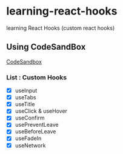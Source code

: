 # learning-react-hooks
learning React Hooks (custom react hooks)

## Using CodeSandBox
[CodeSandbox](https://codesandbox.io/p/sandbox/learning-react-hooks-88228l?layout=%257B%2522sidebarPanel%2522%253A%2522EXPLORER%2522%252C%2522rootPanelGroup%2522%253A%257B%2522direction%2522%253A%2522horizontal%2522%252C%2522contentType%2522%253A%2522UNKNOWN%2522%252C%2522type%2522%253A%2522PANEL_GROUP%2522%252C%2522id%2522%253A%2522ROOT_LAYOUT%2522%252C%2522panels%2522%253A%255B%257B%2522type%2522%253A%2522PANEL_GROUP%2522%252C%2522contentType%2522%253A%2522UNKNOWN%2522%252C%2522direction%2522%253A%2522vertical%2522%252C%2522id%2522%253A%2522clqfz05sj0006356hxscb4wzz%2522%252C%2522sizes%2522%253A%255B70%252C30%255D%252C%2522panels%2522%253A%255B%257B%2522type%2522%253A%2522PANEL_GROUP%2522%252C%2522contentType%2522%253A%2522EDITOR%2522%252C%2522direction%2522%253A%2522horizontal%2522%252C%2522id%2522%253A%2522EDITOR%2522%252C%2522panels%2522%253A%255B%257B%2522type%2522%253A%2522PANEL%2522%252C%2522contentType%2522%253A%2522EDITOR%2522%252C%2522id%2522%253A%2522clqfz05si0002356hfk7gdmik%2522%257D%255D%257D%252C%257B%2522type%2522%253A%2522PANEL_GROUP%2522%252C%2522contentType%2522%253A%2522SHELLS%2522%252C%2522direction%2522%253A%2522horizontal%2522%252C%2522id%2522%253A%2522SHELLS%2522%252C%2522panels%2522%253A%255B%257B%2522type%2522%253A%2522PANEL%2522%252C%2522contentType%2522%253A%2522SHELLS%2522%252C%2522id%2522%253A%2522clqfz05si0003356hggtj4489%2522%257D%255D%252C%2522sizes%2522%253A%255B100%255D%257D%255D%257D%252C%257B%2522type%2522%253A%2522PANEL_GROUP%2522%252C%2522contentType%2522%253A%2522DEVTOOLS%2522%252C%2522direction%2522%253A%2522vertical%2522%252C%2522id%2522%253A%2522DEVTOOLS%2522%252C%2522panels%2522%253A%255B%257B%2522type%2522%253A%2522PANEL%2522%252C%2522contentType%2522%253A%2522DEVTOOLS%2522%252C%2522id%2522%253A%2522clqfz05si0005356hqzi75la4%2522%257D%255D%252C%2522sizes%2522%253A%255B100%255D%257D%255D%252C%2522sizes%2522%253A%255B62.38385347816924%252C37.61614652183076%255D%257D%252C%2522tabbedPanels%2522%253A%257B%2522clqfz05si0002356hfk7gdmik%2522%253A%257B%2522id%2522%253A%2522clqfz05si0002356hfk7gdmik%2522%252C%2522tabs%2522%253A%255B%255D%257D%252C%2522clqfz05si0005356hqzi75la4%2522%253A%257B%2522tabs%2522%253A%255B%257B%2522id%2522%253A%2522clqfz05si0004356hcqn1jtx8%2522%252C%2522mode%2522%253A%2522permanent%2522%252C%2522type%2522%253A%2522UNASSIGNED_PORT%2522%252C%2522port%2522%253A0%252C%2522path%2522%253A%2522%252F%2522%257D%255D%252C%2522id%2522%253A%2522clqfz05si0005356hqzi75la4%2522%252C%2522activeTabId%2522%253A%2522clqfz05si0004356hcqn1jtx8%2522%257D%252C%2522clqfz05si0003356hggtj4489%2522%253A%257B%2522tabs%2522%253A%255B%255D%252C%2522id%2522%253A%2522clqfz05si0003356hggtj4489%2522%257D%257D%252C%2522showDevtools%2522%253Atrue%252C%2522showShells%2522%253Atrue%252C%2522showSidebar%2522%253Atrue%252C%2522sidebarPanelSize%2522%253A15%257D)

### List : Custom Hooks 
- [x] useInput
- [x] useTabs
- [x] useTitle
- [x] useClick & useHover
- [x] useConfirm
- [x] usePreventLeave
- [x] useBeforeLeave
- [x] useFadeIn
- [x] useNetwork
